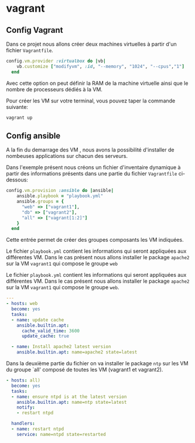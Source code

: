 # vagrant
## Config Vagrant
Dans ce projet nous allons créer deux machines virtuelles à partir d'un fichier `Vagrantfile`.


```ruby
config.vm.provider :virtualbox do |vb|
    vb.customize ["modifyvm", :id, "--memory", "1024", "--cpus","1"]
  end
``` 

Avec cette option on peut définir la RAM de la machine virtuelle ainsi que le nombre de processeurs dédiés à la VM.

Pour créer les VM sur votre terminal, vous pouvez taper la commande suivante:

```bash
vagrant up
``` 

## Config ansible

A la fin du demarrage des VM , nous avons la possibilité d'installer de nombeuses applications sur chacun des serveurs.

Dans l'exemple présent nous créons un fichier d'inventaire dynamique à partir des informations présents dans une partie du fichier `Vagrantfile` ci-dessous:

```ruby
config.vm.provision :ansible do |ansible|
    ansible.playbook = "playbook.yml"
    ansible.groups = {
      "web" => ["vagrant1"],
      "db" => ["vagrant2"],
      "all" => ["vagrant[1:2]"]
    }
  end
```

Cette entrée permet de créer des groupes composants les VM indiquées.

Le fichier `playbook.yml` contient les informations qui seront appliquées aux différentes VM. Dans le cas présent nous allons installer le package `apache2` sur la VM `vagrant1` qui compose le groupe `web` 


Le fichier `playbook.yml` contient les informations qui seront appliquées aux différentes VM. Dans le cas présent nous allons installer le package `apache2` sur la VM `vagrant1` qui compose le groupe `web`.

```yaml
---
- hosts: web
  become: yes
  tasks:
  - name: update cache
    ansible.builtin.apt:
      cache_valid_time: 3600
      update_cache: true

  - name: Install apache2 latest version
    ansible.builtin.apt: name=apache2 state=latest
```

Dans la deuxième partie du fichier on va installer  le package `ntp` sur les VM du groupe `all' composé de toutes les VM (vagrant1 et vagrant2).

```yaml
- hosts: all)
  become: yes
  tasks:
  - name: ensure ntpd is at the latest version
    ansible.builtin.apt: name=ntp state=latest
    notify:
    - restart ntpd

  handlers:
  - name: restart ntpd
    service: name=ntpd state=restarted
```
